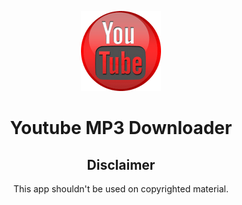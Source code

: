 <div align="center">

![logo](assets/app-icon/png/128.png)

# Youtube MP3 Downloader



## Disclaimer
This app shouldn't be used on copyrighted material.

